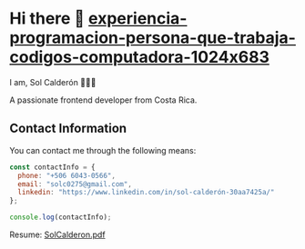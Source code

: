 # Hi there 👋                                                                                                 [experiencia-programacion-persona-que-trabaja-codigos-computadora-1024x683](https://github.com/sol1217/sol1217/assets/126707695/d457c5d5-48ed-4aa4-983c-517a57708120)


I am, Sol Calderón 👩🏻‍💻

A passionate frontend developer from Costa Rica.

## Contact Information

You can contact me through the following means:

```javascript
const contactInfo = {
  phone: "+506 6043-0566",
  email: "solc0275@gmail.com",
  linkedin: "https://www.linkedin.com/in/sol-calderón-30aa7425a/"
};

console.log(contactInfo);

```
Resume:
[SolCalderon.pdf](https://github.com/sol1217/sol1217/files/15279273/SolCalderon.pdf)

